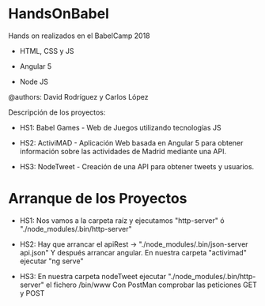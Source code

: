 # HandsOnBabel
Hands on realizados en el BabelCamp 2018

* HTML, CSS y JS

* Angular 5

* Node JS

@authors: David Rodríguez y Carlos López

Descripción de los proyectos:

* HS1: Babel Games - Web de Juegos utilizando tecnologías JS

* HS2: ActiviMAD - Aplicación Web basada en Angular 5 para obtener información sobre las actividades de Madrid mediante una API.

* HS3: NodeTweet - Creación de una API para obtener tweets y usuarios.


# Arranque de los Proyectos

* HS1: Nos vamos a la carpeta raíz y ejecutamos "http-server" ó "./node_modules/.bin/http-server" 

* HS2: Hay que arrancar el apiRest ->  "./node_modules/.bin/json-server api.json"
    Y después arrancar angular. En nuestra carpeta "activimad" ejecutar "ng serve"

* HS3: En nuestra carpeta nodeTweet ejecutar "./node_modules/.bin/http-server" el fichero /bin/www
    Con PostMan comprobar las peticiones GET y POST

